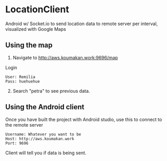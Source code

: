 # LocationClient
Android w/ Socket.io to send location data to remote server per interval, visualized with Google Maps

## Using the map
1. Navigate to http://aws.koumakan.work:9696/map

Login
```
User: Remilia
Pass: huehuehue
```


2. Search "petra" to see previous data.

## Using the Android client
Once you have built the project with Android studio, use this to connect to the remote server
```
Username: Whatever you want to be
Host: http://aws.koumakan.work
Port: 9696
```
Client will tell you if data is being sent.
